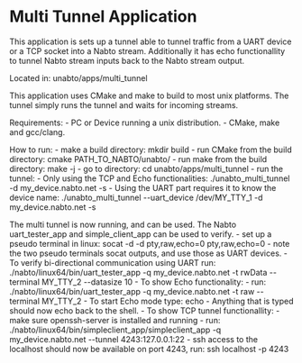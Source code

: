 Multi Tunnel Application
========================

This application is sets up a tunnel able to tunnel traffic from a UART device or a TCP socket into a Nabto stream. Additionally it has echo functionallity to tunnel Nabto stream inputs back to the Nabto stream output.

Located in:
	unabto/apps/multi_tunnel

This application uses CMake and make to build to most unix platforms. The tunnel simply runs the tunnel and waits for incoming streams.

Requirements:
	- PC or Device running a unix distribution.
	- CMake, make and gcc/clang.

How to run:
	- make a build directory: mkdir build
	- run CMake from the build directory: cmake PATH_TO_NABTO/unabto/
	- run make from the build directory:  make -j
	- go to directory: cd unabto/apps/multi_tunnel
	- run the tunnel:
	  - Only using the TCP and Echo functionalities: ./unabto_multi_tunnel -d my_device.nabto.net -s
	  - Using the UART part requires it to know the device name: ./unabto_multi_tunnel --uart_device /dev/MY_TTY_1 -d my_device.nabto.net -s

The multi tunnel is now running, and can be used. The Nabto uart_tester_app and simple_client_app can be used to verify.
	- set up a pseudo terminal in linux: socat -d -d pty,raw,echo=0 pty,raw,echo=0
	- note the two pseudo terminals socat outputs, and use those as UART devices.
	- To verify bi-directional communication using UART run: ./nabto/linux64/bin/uart_tester_app -q my_device.nabto.net -t rwData --terminal MY_TTY_2 --datasize 10
	- To show Echo functionality:
	  	 - run: ./nabto/linux64/bin/uart_tester_app -q my_device.nabto.net -t raw --terminal MY_TTY_2
		 - To start Echo mode type: echo
		 - Anything that is typed should now echo back to the shell.
	- To show TCP tunnel functionallity:
	  	 - make sure openssh-server is installed and running
	  	 - run: ./nabto/linux64/bin/simpleclient_app/simpleclient_app -q my_device.nabto.net --tunnel 4243:127.0.0.1:22
		 - ssh access to the localhost should now be available on port 4243, run: ssh localhost -p 4243
		 
